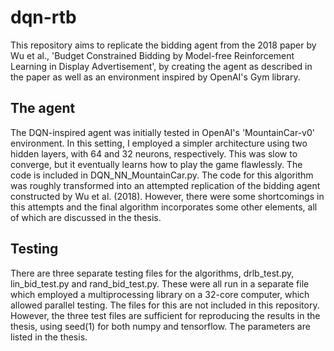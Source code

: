 # dqn-rtb
This repository aims to replicate the bidding agent from the 2018 paper by Wu et al., 'Budget Constrained Bidding by Model-free Reinforcement Learning in Display Advertisement', by creating the agent as described in the paper as well as an environment inspired by OpenAI's Gym library.

## The agent
The DQN-inspired agent was initially tested in OpenAI's 'MountainCar-v0' environment. In this setting, I employed a simpler architecture using two hidden layers, with 64 and 32 neurons, respectively. This was slow to converge, but it eventually learns how to play the game flawlessly. The code is included in DQN_NN_MountainCar.py. The code for this algorithm was roughly transformed into an attempted replication of the bidding agent constructed by Wu et al. (2018). However, there were some shortcomings in this attempts and the final algorithm incorporates some other elements, all of which are discussed in the thesis.

## Testing
There are three separate testing files for the algorithms, drlb_test.py, lin_bid_test.py and rand_bid_test.py. These were all run in a separate file which employed a multiprocessing library on a 32-core computer, which allowed parallel testing. The files for this are not included in this repository. However, the three test files are sufficient for reproducing the results in the thesis, using seed(1) for both numpy and tensorflow. The parameters are listed in the thesis.

